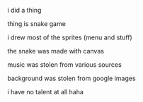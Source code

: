 i did a thing

thing is snake game

i drew most of the sprites (menu and stuff)

the snake was made with canvas

music was stolen from various sources

background was stolen from google images

i have no talent at all haha
